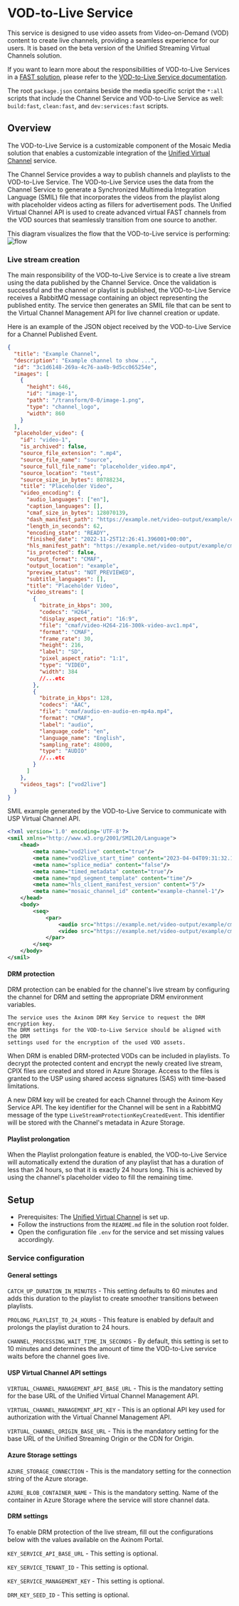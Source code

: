 # VOD-to-Live Service

This service is designed to use video assets from Video-on-Demand (VOD) content
to create live channels, providing a seamless experience for our users. It is
based on the beta version of the Unified Streaming Virtual Channels solution.

If you want to learn more about the responsibilities of VOD-to-Live Services in
a
[FAST solution](https://portal.axinom.com/mosaic/documentation/media/fast-channels),
please refer to the
[VOD-to-Live Service documentation](https://portal.axinom.com/mosaic/documentation/media/vod-to-live-service).

The root `package.json` contains beside the media specific script the `*:all`
scripts that include the Channel Service and VOD-to-Live Service as well:
`build:fast`, `clean:fast`, and `dev:services:fast` scripts.

## Overview

The VOD-to-Live Service is a customizable component of the Mosaic Media solution
that enables a customizable integration of the
[Unified Virtual Channel](https://beta.docs.unified-streaming.com/documentation/virtual-channel/index.html)
service.

The Channel Service provides a way to publish channels and playlists to the
VOD-to-Live Service. The VOD-to-Live Service uses the data from the Channel
Service to generate a Synchronized Multimedia Integration Language (SMIL) file
that incorporates the videos from the playlist along with placeholder videos
acting as fillers for advertisement pods. The Unified Virtual Channel API is
used to create advanced virtual FAST channels from the VOD sources that
seamlessly transition from one source to another.

This diagram visualizes the flow that the VOD-to-Live service is performing:
![flow](https://github.com/Axinom/mosaic-media-template/assets/10724090/f615b6fc-b740-4dcf-b680-f652174d9270)

### Live stream creation

The main responsibility of the VOD-to-Live Service is to create a live stream
using the data published by the Channel Service. Once the validation is
successful and the channel or playlist is published, the VOD-to-Live Service
receives a RabbitMQ message containing an object representing the published
entity. The service then generates an SMIL file that can be sent to the Virtual
Channel Management API for live channel creation or update.

Here is an example of the JSON object received by the VOD-to-Live Service for a
Channel Published Event.

```json
{
  "title": "Example Channel",
  "description": "Example channel to show ...",
  "id": "3c1d6148-269a-4c76-aa4b-9d5cc065254e",
  "images": [
    {
      "height": 646,
      "id": "image-1",
      "path": "/transform/0-0/image-1.png",
      "type": "channel_logo",
      "width": 860
    }
  ],
  "placeholder_video": {
    "id": "video-1",
    "is_archived": false,
    "source_file_extension": ".mp4",
    "source_file_name": "source",
    "source_full_file_name": "placeholder_video.mp4",
    "source_location": "test",
    "source_size_in_bytes": 80788234,
    "title": "Placeholder Video",
    "video_encoding": {
      "audio_languages": ["en"],
      "caption_languages": [],
      "cmaf_size_in_bytes": 128070139,
      "dash_manifest_path": "https://example.net/video-output/example/cmaf/manifest.mpd",
      "length_in_seconds": 62,
      "encoding_state": "READY",
      "finished_date": "2022-11-25T12:26:41.396001+00:00",
      "hls_manifest_path": "https://example.net/video-output/example/cmaf/manifest.m3u8",
      "is_protected": false,
      "output_format": "CMAF",
      "output_location": "example",
      "preview_status": "NOT_PREVIEWED",
      "subtitle_languages": [],
      "title": "Placeholder Video",
      "video_streams": [
        {
          "bitrate_in_kbps": 300,
          "codecs": "H264",
          "display_aspect_ratio": "16:9",
          "file": "cmaf/video-H264-216-300k-video-avc1.mp4",
          "format": "CMAF",
          "frame_rate": 30,
          "height": 216,
          "label": "SD",
          "pixel_aspect_ratio": "1:1",
          "type": "VIDEO",
          "width": 384
          //...etc
        },
        {
          "bitrate_in_kbps": 128,
          "codecs": "AAC",
          "file": "cmaf/audio-en-audio-en-mp4a.mp4",
          "format": "CMAF",
          "label": "audio",
          "language_code": "en",
          "language_name": "English",
          "sampling_rate": 48000,
          "type": "AUDIO"
          //...etc
        }
      ]
    },
    "videos_tags": ["vod2live"]
  }
}
```

SMIL example generated by the VOD-to-Live Service to communicate with USP
Virtual Channel API.

```xml
<?xml version='1.0' encoding='UTF-8'?>
<smil xmlns="http://www.w3.org/2001/SMIL20/Language">
	<head>
		<meta name="vod2live" content="true"/>
		<meta name="vod2live_start_time" content="2023-04-04T09:31:32.184Z"/>
		<meta name="splice_media" content="false"/>
		<meta name="timed_metadata" content="true"/>
		<meta name="mpd_segment_template" content="time"/>
		<meta name="hls_client_manifest_version" content="5"/>
		<meta name="mosaic_channel_id" content="example-channel-1"/>
	</head>
	<body>
		<seq>
			<par>
				<audio src="https://example.net/video-output/example/cmaf/audio-en-AAC-2ch-128k-audio-en-mp4a.mp4"/>
				<video src="https://example.net/video-output/example/cmaf/video-H264-216-300k-video-avc1.mp4"/>
			</par>
		</seq>
	</body>
</smil>

```

#### DRM protection

DRM protection can be enabled for the channel's live stream by configuring the
channel for DRM and setting the appropriate DRM environment variables.

```
The service uses the Axinom DRM Key Service to request the DRM encryption key.
The DRM settings for the VOD-to-Live Service should be aligned with the DRM
settings used for the encryption of the used VOD assets.
```

When DRM is enabled DRM-protected VODs can be included in playlists. To decrypt
the protected content and encrypt the newly created live stream, CPIX files are
created and stored in Azure Storage. Access to the files is granted to the USP
using shared access signatures (SAS) with time-based limitations.

A new DRM key will be created for each Channel through the Axinom Key Service
API. The key identifier for the Channel will be sent in a RabbitMQ message of
the type `LiveStreamProtectionKeyCreatedEvent`. This identifier will be stored
with the Channel's metadata in Azure Storage.

#### Playlist prolongation

When the Playlist prolongation feature is enabled, the VOD-to-Live Service will
automatically extend the duration of any playlist that has a duration of less
than 24 hours, so that it is exactly 24 hours long. This is achieved by using
the channel's placeholder video to fill the remaining time.

## Setup

- Prerequisites: The
  [Unified Virtual Channel](https://beta.docs.unified-streaming.com/documentation/virtual-channel/gettingstarted/index.html)
  is set up.
- Follow the instructions from the `README.md` file in the solution root folder.
- Open the configuration file `.env` for the service and set missing values
  accordingly.

### Service configuration

#### General settings

`CATCH_UP_DURATION_IN_MINUTES` - This setting defaults to 60 minutes and adds
this duration to the playlist to create smoother transitions between playlists.

`PROLONG_PLAYLIST_TO_24_HOURS` - This feature is enabled by default and prolongs
the playlist duration to 24 hours.

`CHANNEL_PROCESSING_WAIT_TIME_IN_SECONDS` - By default, this setting is set to
10 minutes and determines the amount of time the VOD-to-Live service waits
before the channel goes live.

#### USP Virtual Channel API settings

`VIRTUAL_CHANNEL_MANAGEMENT_API_BASE_URL` - This is the mandatory setting for
the base URL of the Unified Virtual Channel Management API.

`VIRTUAL_CHANNEL_MANAGEMENT_API_KEY` - This is an optional API key used for
authorization with the Virtual Channel Management API.

`VIRTUAL_CHANNEL_ORIGIN_BASE_URL` - This is the mandatory setting for the base
URL of the Unified Streaming Origin or the CDN for Origin.

#### Azure Storage settings

`AZURE_STORAGE_CONNECTION` - This is the mandatory setting for the connection
string of the Azure storage.

`AZURE_BLOB_CONTAINER_NAME` - This is the mandatory setting. Name of the
container in Azure Storage where the service will store channel data.

#### DRM settings

To enable DRM protection of the live stream, fill out the configurations below
with the values available on the Axinom Portal.

`KEY_SERVICE_API_BASE_URL` - This setting is optional.

`KEY_SERVICE_TENANT_ID` - This setting is optional.

`KEY_SERVICE_MANAGEMENT_KEY` - This setting is optional.

`DRM_KEY_SEED_ID` - This setting is optional.
